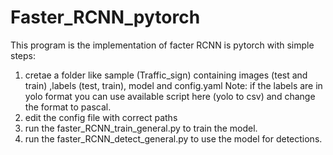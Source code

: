 # Faster_RCNN_pytorch
This program is the implementation of facter RCNN is pytorch with simple steps:
1. cretae a folder like sample (Traffic_sign) containing images (test and train) ,labels (test, train), model and config.yaml
Note: if the labels are in yolo format you can use available script here (yolo to csv) and change the format to pascal.
2. edit the config file with correct paths
3. run the faster_RCNN_train_general.py to train the model.
4. run the faster_RCNN_detect_general.py to use the model for detections.
